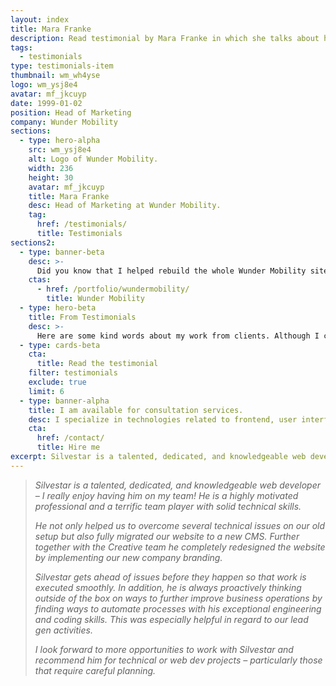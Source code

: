 ```yaml
---
layout: index
title: Mara Franke
description: Read testimonial by Mara Franke in which she talks about her positive experience in working with Silvestar Bistrović.
tags:
  - testimonials
type: testimonials-item
thumbnail: wm_wh4yse
logo: wm_ysj8e4
avatar: mf_jkcuyp
date: 1999-01-02
position: Head of Marketing
company: Wunder Mobility
sections:
  - type: hero-alpha
    src: wm_ysj8e4
    alt: Logo of Wunder Mobility.
    width: 236
    height: 30
    avatar: mf_jkcuyp
    title: Mara Franke
    desc: Head of Marketing at Wunder Mobility.
    tag:
      href: /testimonials/
      title: Testimonials
sections2:
  - type: banner-beta
    desc: >-
      Did you know that I helped rebuild the whole Wunder Mobility site?
    ctas:
      - href: /portfolio/wundermobility/
        title: Wunder Mobility
  - type: hero-beta
    title: From Testimonials
    desc: >-
      Here are some kind words about my work from clients. Although I collaborated with clients from more than 10 countries, most of them come from **The United States**.
  - type: cards-beta
    cta:
      title: Read the testimonial
    filter: testimonials
    exclude: true
    limit: 6
  - type: banner-alpha
    title: I am available for consultation services.
    desc: I specialize in technologies related to frontend, user interface, and website development.
    cta:
      href: /contact/
      title: Hire me
excerpt: Silvestar is a talented, dedicated, and knowledgeable web developer...
---
```


> _Silvestar is a talented, dedicated, and knowledgeable web developer – I really enjoy having him on my team! He is a highly motivated professional and a terrific team player with solid technical skills._
>
> _He not only helped us to overcome several technical issues on our old setup but also fully migrated our website to a new CMS. Further together with the Creative team he completely redesigned the website by implementing our new company branding._
>
> _Silvestar gets ahead of issues before they happen so that work is executed smoothly. In addition, he is always proactively thinking outside of the box on ways to further improve business operations by finding ways to automate processes with his exceptional engineering and coding skills. This was especially helpful in regard to our lead gen activities._
>
> _I look forward to more opportunities to work with Silvestar and recommend him for technical or web dev projects – particularly those that require careful planning._
